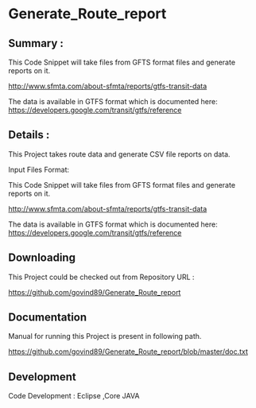# Generate_Route_report

Summary :
-----------

This Code Snippet will take  files from GFTS format files and generate reports on it. 

http://www.sfmta.com/about-sfmta/reports/gtfs-transit-data

The data is available in GTFS format which is documented here:
https://developers.google.com/transit/gtfs/reference

Details :
-----------

This Project takes route data and generate CSV file reports on data.

Input Files Format:

This Code Snippet will take files from GFTS format files and generate reports on it.

http://www.sfmta.com/about-sfmta/reports/gtfs-transit-data

The data is available in GTFS format which is documented here: https://developers.google.com/transit/gtfs/reference


Downloading
-----------

This Project could be checked out from Repository URL :

https://github.com/govind89/Generate_Route_report

Documentation
-------------

Manual for running this Project is present in following path.

https://github.com/govind89/Generate_Route_report/blob/master/doc.txt

Development
-----------
Code Development : Eclipse ,Core JAVA
